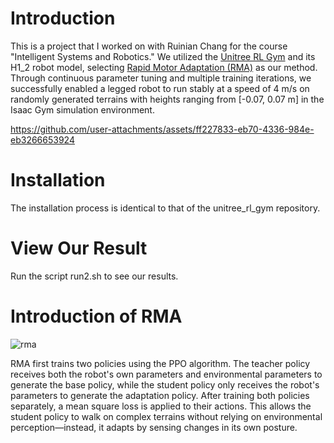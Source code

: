 # Introduction
This is a project that I worked on with Ruinian Chang for the course "Intelligent Systems and Robotics." We utilized the [Unitree RL Gym](https://github.com/unitreerobotics/unitree_rl_gym) and its H1_2 robot model, selecting [Rapid Motor Adaptation (RMA)](https://arxiv.org/abs/2107.04034) as our method. Through continuous parameter tuning and multiple training iterations, we successfully enabled a legged robot to run stably at a speed of 4 m/s on randomly generated terrains with heights ranging from [-0.07, 0.07 m] in the Isaac Gym simulation environment.

https://github.com/user-attachments/assets/ff227833-eb70-4336-984e-eb3266653924

# Installation
The installation process is identical to that of the unitree_rl_gym repository.

# View Our Result
Run the script run2.sh to see our results.

# Introduction of RMA

![rma](https://github.com/user-attachments/assets/7a686caa-67dc-4e17-97a3-0b8e7e36ff02)

RMA first trains two policies using the PPO algorithm. The teacher policy receives both the robot's own parameters and environmental parameters to generate the base policy, while the student policy only receives the robot's parameters to generate the adaptation policy. After training both policies separately, a mean square loss is applied to their actions. This allows the student policy to walk on complex terrains without relying on environmental perception—instead, it adapts by sensing changes in its own posture.
